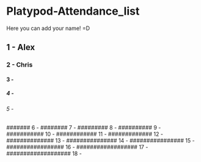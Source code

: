 # Platypod-Attendance_list
Here you can add your name! =D

## 1 - Alex
### 2 - Chris
#### 3 -
##### 4 - 
###### 5 - 
####### 6 - 
######## 7 - 
######### 8 - 
########## 9 - 
########### 10 -
############ 11 -
############# 12 -
############## 13 -
############### 14 -
################ 15 -
################# 16 -
################## 17 - 
################### 18 -









